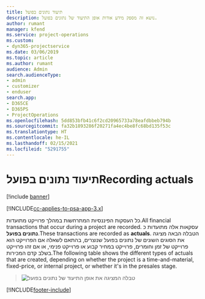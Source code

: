 ```yaml
---
title: תיעוד נתונים בפועל
description: נושא זה מספק מידע אודות אופן התיעוד של נתונים בפועל.
author: rumant
manager: kfend
ms.service: project-operations
ms.custom:
- dyn365-projectservice
ms.date: 03/06/2019
ms.topic: article
ms.author: rumant
audience: Admin
search.audienceType:
- admin
- customizer
- enduser
search.app:
- D365CE
- D365PS
- ProjectOperations
ms.openlocfilehash: 5dd853bfb41c6f2cd20965733a78eafdbbeb794b
ms.sourcegitcommit: fa32b1893286f20271fa4ec4be8fc68bd135f53c
ms.translationtype: HT
ms.contentlocale: he-IL
ms.lasthandoff: 02/15/2021
ms.locfileid: "5291755"
---
```

# <a name="recording-actuals"></a><span data-ttu-id="e8393-103">תיעוד נתונים בפועל</span><span class="sxs-lookup"><span data-stu-id="e8393-103">Recording actuals</span></span> 

[!include [banner](../includes/psa-now-project-operations.md)]

[!INCLUDE[cc-applies-to-psa-app-3.x](../includes/cc-applies-to-psa-app-3x.md)]

<span data-ttu-id="e8393-104">כל העסקות הפיננסיות המתרחשות במהלך פרוייקט מתועדות.</span><span class="sxs-lookup"><span data-stu-id="e8393-104">All financial transactions that occur during a project are recorded.</span></span> <span data-ttu-id="e8393-105">עסקאות אלה מתועדות כ **נתונים בפועל**.</span><span class="sxs-lookup"><span data-stu-id="e8393-105">These transactions are recorded as **actuals**.</span></span> <span data-ttu-id="e8393-106">הטבלה הבאה מציגה את הסוגים השונים של נתונים בפועל שנוצרים, בהתאם לשאלה אם הפרוייקט הוא פרוייקט של זמן וחומרים, פרוייקט במחיר קבוע או פרוייקט פנימי, או אם זהו פרוייקט בשלב קדם המכירות.</span><span class="sxs-lookup"><span data-stu-id="e8393-106">The following table shows the different types of actuals that are created, depending on whether the project is a time-and-material, fixed-price, or internal project, or whether it's in the presales stage.</span></span>

> ![טבלה המציגה את אופן התיעוד של נתונים בפועל](media/advanced-table2.png)


[!INCLUDE[footer-include](../includes/footer-banner.md)]